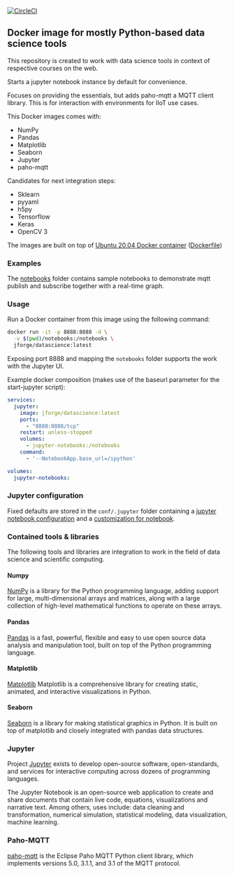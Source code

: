 [![CircleCI](https://circleci.com/gh/jforge/docker-datascience.svg?style=svg)](https://circleci.com/gh/jforge/docker-datascience)

## Docker image for mostly Python-based data science tools

This repository is created to work with data science tools in context of respective courses on the web.

Starts a jupyter notebook instance by default for convenience.

Focuses on providing the essentials, but adds paho-mqtt a MQTT client library.
This is for interaction with environments for IIoT use cases.

This Docker images comes with:
- NumPy
- Pandas
- Matplotlib
- Seaborn
- Jupyter
- paho-mqtt

Candidates for next integration steps:
- Sklearn
- pyyaml
- h5py
- Tensorflow
- Keras
- OpenCV 3

The images are built on top of [Ubuntu 20.04 Docker container](https://hub.docker.com/_/ubuntu/) ([Dockerfile](https://github.com/jforge/docker-datascience/blob/master/Dockerfile)) 

### Examples

The [notebooks](notebooks) folder contains sample notebooks to demonstrate
mqtt publish and subscribe together with a real-time graph.

### Usage

Run a Docker container from this image using the following command:
```sh
docker run -it -p 8888:8888 -d \
  -v $(pwd)/notebooks:/notebooks \
  jforge/datascience:latest
```

Exposing port 8888 and mapping the `notebooks` folder supports the work with the Jupyter UI.

Example docker composition (makes use of the baseurl parameter for the start-jupyter script):
```yaml
services:
  jupyter:
    image: jforge/datascience:latest
    ports:
      - "8888:8888/tcp"
    restart: unless-stopped
    volumes:
      - jupyter-notebooks:/notebooks
    command:
      - '--NotebookApp.base_url=/ipython'

volumes:
  jupyter-notebooks:
```

### Jupyter configuration

Fixed defaults are stored in the `conf/.jupyter` folder containing a 
[jupyter notebook configuration](conf/.jupyter/jupyter_notebook_config.py)
and a [customization for notebook](conf/.jupyter/custom/custom.js).


### Contained tools & libraries

The following tools and libraries are integration to work in the field of data science
and scientific computing.

#### Numpy

[NumPy](https://numpy.org/) is a library for the Python programming language,
adding support for large, multi-dimensional arrays and matrices, along with a large collection
of high-level mathematical functions to operate on these arrays.

#### Pandas

[Pandas](https://pandas.pydata.org/) is a fast, powerful, flexible and easy to use open source 
data analysis and manipulation tool, built on top of the Python programming language.

#### Matplotlib

[Matplotlib](https://matplotlib.org/) Matplotlib is a comprehensive library for creating static, 
animated, and interactive visualizations in Python.

#### Seaborn

[Seaborn](https://seaborn.pydata.org/) is a library for making statistical graphics in Python.
It is built on top of matplotlib and closely integrated with pandas data structures.

### Jupyter

Project [Jupyter](https://jupyter.org/) exists to develop open-source software, open-standards, 
and services for interactive computing across dozens of programming languages.

The Jupyter Notebook is an open-source web application to create and share documents that 
contain live code, equations, visualizations and narrative text. 
Among others, uses include: data cleaning and transformation, numerical simulation, 
statistical modeling, data visualization, machine learning.

### Paho-MQTT

[paho-mqtt](https://pypi.org/project/paho-mqtt/) is the Eclipse Paho MQTT Python client library, 
which implements versions 5.0, 3.1.1, and 3.1 of the MQTT protocol.
